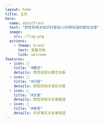 ```yaml
---
layout: home
title: 主页
hero:
  name: aboutTrans
  text: "跨性别相关知识科普站\n你想知道的都在这里"
  image:
    src: /flag.png
  actions:
    - theme: brand
      text: 查看文档
      link: welcome
features:
  - icon: 📖
    title: "#概念"
    details: 跨性别相关概念词条
  - icon: 💬
    title: "#问答"
    details: 跨性别相关误区问答
  - icon: 📑
    title: "#文章"
    details: 跨性别相关文章报道
  - icon: 🔬
    title: "#客观"
    details: 科学事实与友善用语
---
```

